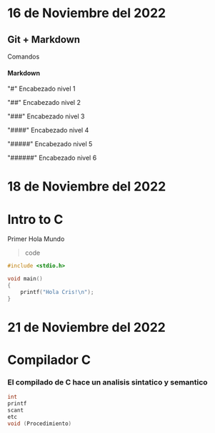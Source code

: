 # **16 de Noviembre del 2022**
## Git + Markdown

Comandos

#### **Markdown**

"#" Encabezado nivel 1

"##" Encabezado nivel 2


"###" Encabezado nivel 3

"####" Encabezado nivel 4

"#####" Encabezado nivel 5

"######" Encabezado nivel 6

# **18 de Noviembre del 2022**
# Intro to C
Primer Hola Mundo

> code
```c
#include <stdio.h>

void main()
{
    printf("Hola Cris!\n");
}
```

# **21 de Noviembre del 2022**
# Compilador C
### El compilado de C hace un analisis sintatico y semantico

```c
int
printf
scant
etc
void (Procedimiento)
```
